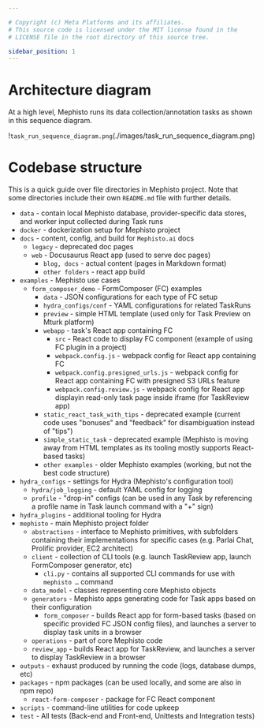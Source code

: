 ```yaml
---

# Copyright (c) Meta Platforms and its affiliates.
# This source code is licensed under the MIT license found in the
# LICENSE file in the root directory of this source tree.

sidebar_position: 1
---
```


# Architecture diagram

At a high level, Mephisto runs its data collection/annotation tasks as shown in this sequence diagram.

!`task_run_sequence_diagram.png`(./images/task_run_sequence_diagram.png)

# Codebase structure

This is a quick guide over file directories in Mephisto project. Note that some directories include their own `README.md` file with further details.

- `data` - contain local Mephisto database, provider-specific data stores, and worker input collected during Task runs
- `docker` - dockerization setup for Mephisto project
- `docs` - content, config, and build for `Mephisto.ai` docs
    - `legacy` - deprecated doc pages
    - `web` - Docusaurus React app (used to serve doc pages)
        - `blog, docs` - actual content (pages in Markdown format)
        - `other folders` - react app build
- `examples` - Mephisto use cases
    - `form_composer_demo` - FormComposer (FC) examples
        - `data` - JSON configurations for each type of FC setup
        - `hydra_configs/conf` - YAML configurations for related TaskRuns
        - `preview` - simple HTML template (used only for Task Preview on Mturk platform)
        - `webapp` - task's React app containing FC
            - `src` - React code to display FC component (example of using FC plugin in a project)
            - `webpack.config.js` - webpack config for React app containing FC
            - `webpack.config.presigned_urls.js` - webpack config for React app containing FC with presigned S3 URLs feature
            - `webpack.config.review.js` - webpack config for React app displayin read-only task page inside iframe (for TaskReview app)
      - `static_react_task_with_tips` - deprecated example (current code uses "bonuses" and "feedback" for disambiguation instead of "tips")
      - `simple_static_task` - deprecated example (Mephisto is moving away from HTML templates as its tooling mostly supports React-based tasks)
      - `other examples` - older Mephisto examples (working, but not the best code structure)
- `hydra_configs` - settings for Hydra (Mephisto's configuration tool)
    - `hydra/job_logging` - default YAML config for logging
    - `profile` - "drop-in" configs (can be used in any Task by referencing a profile name in Task launch command with a "+" sign)
- `hydra_plugins` - additional tooling for Hydra
- `mephisto` - main Mephisto project folder
    - `abstractions` - interface to Mephisto primitives, with subfolders containing their implementations for specific cases (e.g. Parlai Chat, Prolific provider, EC2 architect)
    - `client` - collection of CLI tools (e.g. launch TaskReview app, launch FormComposer generator, etc)
        - `cli.py` - contains all supported CLI commands for use with `mephisto …` command
    - `data_model` - classes representing core Mephisto objects
    - `generators` - Mephisto apps generating code for Task apps based on their configuration
        - `form_composer` - builds React app for form-based tasks (based on specific provided FC JSON config files), and launches a server to display task units in a browser
    - `operations` - part of core Mephisto code
    - `review_app` - builds React app for TaskReview, and launches a server to display TaskReview in a browser
- `outputs` - exhaust produced by running the code (logs, database dumps, etc)
- `packages` - npm packages (can be used locally, and some are also in npm repo)
    - `react-form-composer` - package for FC React component
- `scripts` - command-line utilities for code upkeep
- `test` - All tests (Back-end and Front-end, Unittests and Integration tests)
